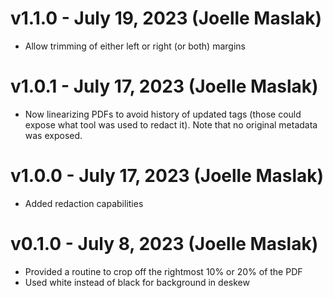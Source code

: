 # v1.1.0 - July 19, 2023 (Joelle Maslak)

 * Allow trimming of either left or right (or both) margins

# v1.0.1 - July 17, 2023 (Joelle Maslak)

 * Now linearizing PDFs to avoid history of updated tags (those could
   expose what tool was used to redact it). Note that no original
   metadata was exposed.

# v1.0.0 - July 17, 2023 (Joelle Maslak)

 * Added redaction capabilities

# v0.1.0 - July 8, 2023 (Joelle Maslak)

 * Provided a routine to crop off the rightmost 10% or 20% of the PDF
 * Used white instead of black for background in deskew
